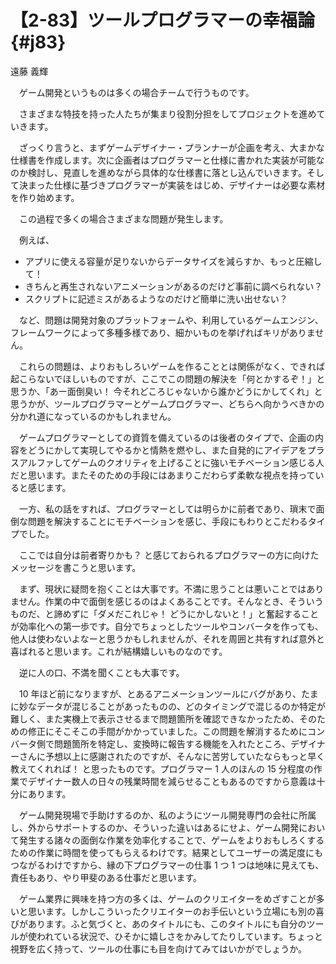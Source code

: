 # 【2-83】ツールプログラマーの幸福論{#j83}

<div class="author">遠藤 義輝</div>

　ゲーム開発というものは多くの場合チームで行うものです。

　さまざまな特技を持った人たちが集まり役割分担をしてプロジェクトを進めていきます。

　ざっくり言うと、まずゲームデザイナー・プランナーが企画を考え、大まかな仕様書を作成します。次に企画者はプログラマーと仕様に書かれた実装が可能なのか検討し、見直しを進めながら具体的な仕様書に落とし込んでいきます。そして決まった仕様に基づきプログラマーが実装をはじめ、デザイナーは必要な素材を作り始めます。

　この過程で多くの場合さまざまな問題が発生します。

　例えば、

* アプリに使える容量が足りないからデータサイズを減らすか、もっと圧縮して！
* きちんと再生されないアニメーションがあるのだけど事前に調べられない？
* スクリプトに記述ミスがあるようなのだけど簡単に洗い出せない？

　など、問題は開発対象のプラットフォームや、利用しているゲームエンジン、フレームワークによって多種多様であり、細かいものを挙げればキリがありません。

　これらの問題は、よりおもしろいゲームを作ることとは関係がなく、できれば起こらないでほしいものですが、ここでこの問題の解決を「何とかするぞ！」と思うか、「あー面倒臭い！ 今それどころじゃないから誰かどうにかしてくれ」と思うかが、ツールプログラマーとゲームプログラマー、どちらへ向かうべきかの分かれ道になっているのかもしれません。

　ゲームプログラマーとしての資質を備えているのは後者のタイプで、企画の内容をどうにかして実現してやるかと情熱を燃やし、また自発的にアイデアをプラスアルファしてゲームのクオリティを上げることに強いモチベーション感じる人だと思います。またそのための手段にはあまりこだわらず柔軟な視点を持っていると感じます。

　一方、私の話をすれば、プログラマーとしては明らかに前者であり、瑣末で面倒な問題を解決することにモチベーションを感じ、手段にもわりとこだわるタイプでした。

　ここでは自分は前者寄りかも？ と感じておられるプログラマーの方に向けたメッセージを書こうと思います。

　まず、現状に疑問を抱くことは大事です。不満に思うことは悪いことではありません。作業の中で面倒を感じるのはよくあることです。そんなとき、そういうものだ、と諦めずに「ダメだこれじゃ！ どうにかしないと！」と奮起することが効率化への第一歩です。自分でちょっとしたツールやコンバータを作っても、他人は使わないよなーと思うかもしれませんが、それを周囲と共有すれば意外と喜ばれると思います。これが結構嬉しいものなのです。

　逆に人の口、不満を聞くことも大事です。

　10 年ほど前になりますが、とあるアニメーションツールにバグがあり、たまに妙なデータが混じることがあったものの、どのタイミングで混じるのか特定が難しく、また実機上で表示させるまで問題箇所を確認できなかったため、そのための修正にそこそこの手間がかかっていました。この問題を解消するためにコンバータ側で問題箇所を特定し、変換時に報告する機能を入れたところ、デザイナーさんに予想以上に感謝されたのですが、そんなに苦労していたならもっと早く教えてくれれば！ と思ったものです。プログラマー 1 人のほんの 15 分程度の作業でデザイナー数人の日々の残業時間を減らせることもあるのですから意義は十分にあります。

　ゲーム開発現場で手助けするのか、私のようにツール開発専門の会社に所属し、外からサポートするのか、そういった違いはあるにせよ、ゲーム開発において発生する諸々の面倒な作業を効率化することで、ゲームをよりおもしろくするための作業に時間を使ってもらえるわけです。結果としてユーザーの満足度にもつながるわけですから、縁の下プログラマーの仕事 1 つ 1 つは地味に見えても、責任もあり、やり甲斐のある仕事だと思います。

　ゲーム業界に興味を持つ方の多くは、ゲームのクリエイターをめざすことが多いと思います。しかしこういったクリエイターのお手伝いという立場にも別の喜びがあります。ふと気づくと、あのタイトルにも、このタイトルにも自分のツールが使われている状況で、ひそかに嬉しさをかみしてたりしています。ちょっと視野を広く持って、ツールの仕事にも目を向けてみてはいかがでしょうか。
